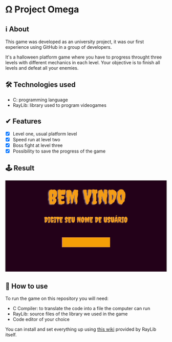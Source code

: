 # Ω Project Omega

## ℹ About

This game was developed as an university project, it was our first experience using GitHub in a group of developers.

It's a halloween platform game where you have to progress throught three levels with different mechanics in each level. Your objective is to finish all levels and defeat all your enemies.

## 🛠 Technologies used

- C: programming language
- RayLib: library used to program videogames

## ✔ Features

- [x] Level one, usual platform level
- [x] Speed run at level two
- [x] Boss fight at level three
- [x] Possibility to save the progress of the game

## 🕹 Result

![Game demonstration](./.github/omega.gif)

## 🤔 How to use

To run the game on this repository you will need:

- C Compiler: to translate the code into a file the computer can run
- RayLib: source files of the library we used in the game
- Code editor of your choice

You can install and set everything up using [this wiki](https://github.com/raysan5/raylib/wiki) provided by RayLib itself.